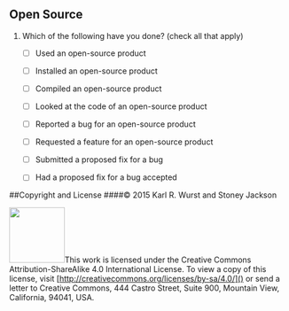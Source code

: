 
## Open Source

1. Which of the following have you done? (check all that apply)

    - [ ] Used an open-source product
    - [ ] Installed an open-source product
    - [ ] Compiled an open-source product
    - [ ] Looked at the code of an open-source product
    - [ ] Reported a bug for an open-source product
    - [ ] Requested a feature for an open-source product
    - [ ] Submitted a proposed fix for a bug
    - [ ] Had a proposed fix for a bug accepted


##Copyright and License
####&copy; 2015 Karl R. Wurst and Stoney Jackson

<img src="http://mirrors.creativecommons.org/presskit/buttons/88x31/png/by-sa.png" width=100px/>This work is licensed under the Creative Commons Attribution-ShareAlike 4.0 International License. To view a copy of this license, visit [http://creativecommons.org/licenses/by-sa/4.0/]() or send a letter to Creative Commons, 444 Castro Street, Suite 900, Mountain View, California, 94041, USA.
